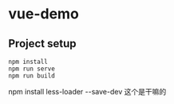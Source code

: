 # vue-demo

## Project setup
```
npm install
npm run serve
npm run build
```

npm install less-loader --save-dev 这个是干嘛的
